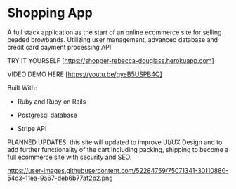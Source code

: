 # Shopping App

A full stack application as the start of an online ecommerce site for selling beaded browbands.  Utilizing user management, advanced database and credit card payment processing API.

TRY IT YOURSELF [https://shopper-rebecca-douglass.herokuapp.com]

VIDEO DEMO HERE [https://youtu.be/gyeB5USPB4Q]


Built With:

* Ruby and Ruby on Rails

* Postgresql database

* Stripe API


PLANNED UPDATES: this site will updated to improve UI/UX Design and to add further functionality of the cart including packing, shipping to become a full ecommerce site with security and SEO.


https://user-images.githubusercontent.com/52284759/75071341-30110880-54c3-11ea-9a67-deb6b77af2b2.png
